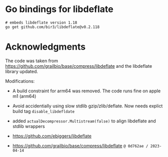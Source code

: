 
# Go bindings for libdeflate 

```
# embeds libdeflate version 1.18
go get github.com/bir3/libdeflate@v0.2.118
```

# Acknowledgments

The code was taken from https://github.com/grailbio/base/compress/libdeflate
and the libdeflate library updated.

Modifications:
- A build constraint for arm64 was removed.  The code runs fine on apple m1 (arm64)
- Avoid accidentially using slow stdlib gzip/zlib/deflate.  Now needs explict build tag `disable_libdefldate`
- added `actualDecompressor.Multistream(false)` to align libdeflate and stdlib wrappers

- https://github.com/ebiggers/libdeflate
- https://github.com/grailbio/base/compress/libdeflate `@ 0d762ae / 2023-04-14`

